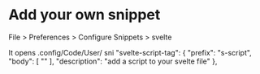 # Add your own snippet

File > Preferences > Configure Snippets > svelte

It opens .config/Code/User/
sni
 "svelte-script-tag": {
        "prefix": "s-script",
        "body": [
            "<script lang=ts>",
            "\t${1:// your script goes here}",
            "</script>"
        ],
        "description": "add a script to your svelte file"
    },
